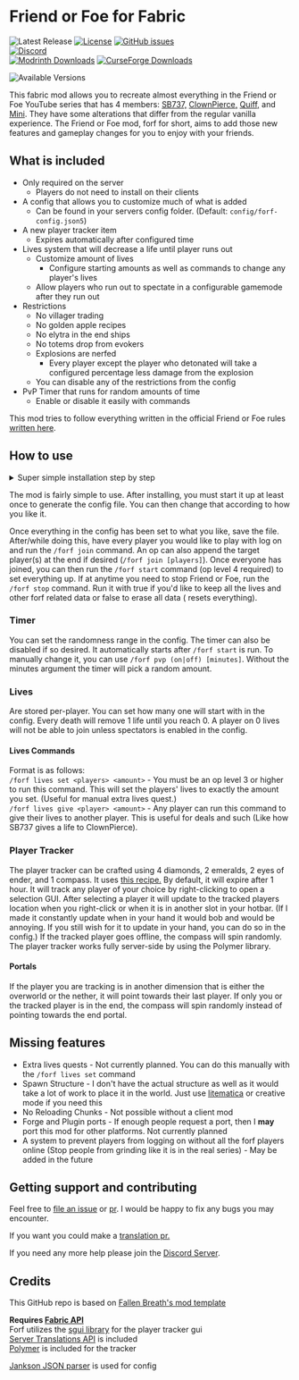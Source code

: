 # Friend or Foe for Fabric

![Latest Release](https://img.shields.io/github/v/tag/ILIkeFood971/forf?label=Latest%20Release)
[![License](https://img.shields.io/github/license/ILIkeFood971/forf)](https://github.com/ILikeFood971/ForF/blob/1.20/LICENSE)
[![GitHub issues](https://img.shields.io/github/issues/ILikeFood971/forf)](https://github.com/ILikeFood971/ForF/issues)  
[![Discord](https://img.shields.io/discord/1142919875300430015?logo=discord&label=discord)](https://discord.gg/ypyRwVEaBT)  
[![Modrinth Downloads](https://img.shields.io/modrinth/dt/forf?logo=modrinth&label=Modrinth%20Downloads)](https://modrinth.com/mod/forf)
[![CurseForge Downloads](https://cf.way2muchnoise.eu/full_919008_CurseForge%20Downloads.svg)](https://www.curseforge.com/minecraft/mc-mods/forf)

![Available Versions](https://cf.way2muchnoise.eu/versions/For%20MC_919008_all.svg)

This fabric mod allows you to recreate almost everything in the Friend or Foe YouTube series that has 4
members: [SB737,](https://youtube.com/playlist?list=PLWJikipm2MTbCmHm6e9KV0bPmW6chk1j9) [ClownPierce,](https://www.youtube.com/@ClownPierce) [Quiff,](https://www.youtube.com/@QuiffYT)
and [Mini](https://www.youtube.com/playlist?list=PLkUQm5HBzevSUv6iW8EMErAmIKPKD4uF7). They have some alterations that
differ from the regular vanilla experience. The Friend or Foe mod, forf for short, aims to add those new features and
gameplay changes for you to enjoy with your friends.

## What is included

- Only required on the server
    - Players do not need to install on their clients
- A config that allows you to customize much of what is added
    - Can be found in your servers config folder. (Default: `config/forf-config.json5`)
- A new player tracker item
    - Expires automatically after configured time
- Lives system that will decrease a life until player runs out
    - Customize amount of lives
        - Configure starting amounts as well as commands to change any player's lives
    - Allow players who run out to spectate in a configurable gamemode after they run out
- Restrictions
    - No villager trading
    - No golden apple recipes
    - No elytra in the end ships
    - No totems drop from evokers
    - Explosions are nerfed
        - Every player except the player who detonated will take a configured percentage less damage from the explosion
    - You can disable any of the restrictions from the config
- PvP Timer that runs for random amounts of time
    - Enable or disable it easily with commands

This mod tries to follow everything written in the official Friend or Foe
rules [written here](https://pastebin.com/X9j3ZsNb).

## How to use

<details><summary>Super simple installation step by step</summary>

1. Set up a Minecraft server
    1. You can use either a server host or host it yourself
    2. If you are hosting it yourself, you can
       use [this](https://help.minecraft.net/hc/en-us/articles/360058525452-How-to-Setup-a-Minecraft-Java-Edition-Server)
       tutorial
    3. Download and install the latest Fabric Loader for servers from [here](https://fabricmc.net/use/server/)
        1. Most server hosts can do this automatically for you, if you need help installing on a server host look
           through their documentation or look up how to install Fabric on your server host
        2. If you're self-hosting it then replace the server jar you downloaded in step 1 with this new jar file
2. Install Friend or Foe and it's dependencies
    1. Download the latest Friend or Foe version for your Minecraft version
       from [Modrinth](https://modrinth.com/mod/forf)
       or [CurseForge](https://www.curseforge.com/minecraft/mc-mods/forf/files/all)
    2. Download the latest Fabric API version for your Minecraft version
       from [Modrinth](https://modrinth.com/mod/fabric-api)
       or [CurseForge](https://www.curseforge.com/minecraft/mc-mods/fabric-api/files/all)
    3. Put the 2 jar files you downloaded in step 3 and 4 into your server's `mods` folder
        1. If you are using a server host, you can usually do this through their file manager
        2. If you are self-hosting, you can find the `mods` folder in the same folder as the server jar
    4. Start up your server
        1. If you are using a server host, you can usually do this through their control panel
        2. If you are self-hosting, you can start it up by running the server jar file
3. Edit your Friend or Foe config file
    1. Stop your server
    2. Open the config file in your favorite text editor or in your server host's file manager
        1. You can find the config file in the same folder as the server jar
    3. Carefully look through all the options and edit them however you want
    4. Save the file
4. Start Friend or Foe
    1. Start up your server
    2. Run the `/forf join` command on every player you want to play with
        1. You can also append the target player(s) at the end if desired (`/forf join [players]`) (This works even with
           player who are not online)
    3. Run the `/forf start` command (op level 3 required) to set everything up
        1. Either have an op run it or run it on the server console
    4. Enjoy!

</details>

The mod is fairly simple to use. After installing, you must start it up at least once to generate the config file. You
can then change that according to how you like it.

Once everything in the config has been set to what you like, save the file. After/while doing this, have every player
you would like to play with log on and run the `/forf join` command. An op can also append the target player(s) at the
end if desired (`/forf join [players]`). Once everyone has joined, you can then run the `/forf start` command (op level
4 required) to set everything up. If at anytime you need to stop Friend or Foe, run the `/forf stop`
command. Run it with true if you'd like to keep all the lives and other forf related data or false to erase all data (
resets everything).

### Timer

You can set the randomness range in the config. The timer can also be disabled if so desired. It automatically starts
after `/forf start` is run. To manually change it, you can use `/forf pvp (on|off) [minutes]`. Without the minutes
argument the timer will pick a random amount.

### Lives

Are stored per-player. You can set how many one will start with in the config. Every death will remove 1 life until you
reach 0. A player on 0 lives will not be able to join unless spectators is enabled in the config.

#### Lives Commands

Format is as follows:  
`/forf lives set <players> <amount>` - You must be an op level 3 or higher to run this command. This will set the
players' lives to exactly the amount you set. (Useful for manual extra lives quest.)   
`/forf lives give <player> <amount>` - Any player can run this command to give their lives to another player. This is
useful for deals and such (Like how SB737 gives a life to ClownPierce).

### Player Tracker

The player tracker can be crafted using 4 diamonds, 2 emeralds, 2 eyes of ender, and 1 compass. It
uses [this recipe.](https://gyazo.com/444fa8fc199afff4d1af3c8dd641fab4) By default, it will expire after 1 hour. It will
track any player of your choice by right-clicking to open a selection GUI. After selecting a player it will update to
the tracked players location when you right-click or when it is in another slot in your hotbar. (If I made it constantly
update when in your hand it would bob and would be annoying. If you still wish for it to update in your hand, you can do
so in the config.) If the tracked player goes offline, the compass will spin randomly. The player tracker works fully
server-side by using the Polymer library.

#### Portals

If the player you are tracking is in another dimension that is either the overworld or the nether, it will point towards
their last player. If only you or the tracked player is in the end, the compass will spin randomly instead of pointing
towards the end portal.

## Missing features

- Extra lives quests - Not currently planned. You can do this manually with the `/forf lives set` command
- Spawn Structure - I don't have the actual structure as well as it would take a lot of work to place it in the world.
  Just use [litematica](https://www.curseforge.com/minecraft/mc-mods/litematica) or creative mode if you need this
- No Reloading Chunks - Not possible without a client mod
- Forge and Plugin ports - If enough people request a port, then I **may** port this mod for other platforms. Not
  currently planned
- A system to prevent players from logging on without all the forf players online (Stop people from grinding like it is
  in the real series) - May be added in the future

## Getting support and contributing

Feel free to [file an issue](https://github.com/ILikeFood971/ForF/issues)
or [pr](https://github.com/ILikeFood971/ForF/pulls). I would be happy to fix any bugs you may encounter.

If you want you could make
a [translation pr.](https://github.com/ILikeFood971/ForF/tree/main/src/main/resources/assets/forf/lang)

If you need any more help please join the [Discord Server](https://discord.gg/ypyRwVEaBT).

## Credits

This GitHub repo is based on [Fallen Breath's mod template](https://github.com/Fallen-Breath/fabric-mod-template)

**Requires [Fabric API](https://modrinth.com/mod/fabric-api)**  
Forf utilizes the [sgui library](https://github.com/Patbox/sgui) for the player tracker gui  
[Server Translations API](https://github.com/NucleoidMC/Server-Translations) is included  
[Polymer](https://github.com/Patbox/polymer) is included for the tracker

[Jankson JSON parser](https://github.com/falkreon/Jankson) is used for config
